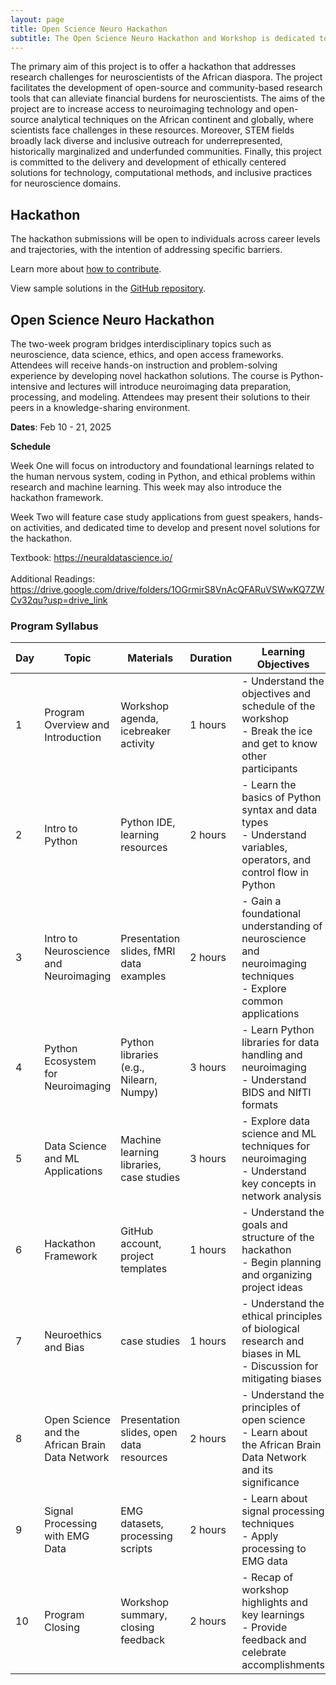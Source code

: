 ```yaml
---
layout: page
title: Open Science Neuro Hackathon
subtitle: The Open Science Neuro Hackathon and Workshop is dedicated to building training, research, and software tools for neuroscientists and researchers across the African diaspora and continent.
---
```


The primary aim of this project is to offer a hackathon that addresses research challenges for neuroscientists of the African diaspora. The project facilitates the development of open-source and community-based research tools that can alleviate financial burdens for neuroscientists. The aims of the project are to increase access to neuroimaging technology and open-source analytical techniques on the African continent and globally, where scientists face challenges in these resources. Moreover, STEM fields broadly lack diverse and inclusive outreach for underrepresented, historically marginalized and underfunded communities. Finally, this project is committed to the delivery and development of ethically centered solutions for technology, computational methods, and inclusive practices for neuroscience domains.

## Hackathon

The hackathon submissions will be open to individuals across career levels and trajectories, with the intention of addressing specific barriers.

Learn more about [how to contribute](https://github.com/victoriamccray/Hackathon/blob/main/CONTRIBUTING.md).

View sample solutions in the [GitHub repository](https://github.com/victoriamccray/Hackathon/tree/main).

## Open Science Neuro Hackathon

The two-week program bridges interdisciplinary topics such as neuroscience, data science, ethics, and open access frameworks. Attendees will receive hands-on instruction and problem-solving experience by developing novel hackathon solutions. The course is Python-intensive and lectures will introduce neuroimaging data preparation, processing, and modeling. Attendees may present their solutions to their peers in a knowledge-sharing environment.

**Dates**: Feb 10 - 21, 2025

**Schedule**

Week One will focus on introductory and foundational learnings related to the human nervous system, coding in Python, and ethical problems within research and machine learning. This week may also introduce the hackathon framework.

Week Two will feature case study applications from guest speakers, hands-on activities, and dedicated time to develop and present novel solutions for the hackathon.

Textbook: https://neuraldatascience.io/
<br>
<br>Additional Readings: https://drive.google.com/drive/folders/1OGrmirS8VnAcQFARuVSWwKQ7ZWCv32qu?usp=drive_link

### Program Syllabus

| Day | Topic                                     | Materials                                   | Duration | Learning Objectives                                                                                                       | Activities                                                                                                             |
|-----|-------------------------------------------|---------------------------------------------|----------|----------------------------------------------------------------------------------------------------------------------------|------------------------------------------------------------------------------------------------------------------------|
| 1   | Program Overview and Introduction         | Workshop agenda, icebreaker activity        | 1 hours  | - Understand the objectives and schedule of the workshop<br>- Break the ice and get to know other participants           | Welcome and introductions<br>Overview of workshop objectives and schedule<br>Icebreaker activity|
| 2   | Intro to Python                           | Python IDE, learning resources              | 2 hours  | - Learn the basics of Python syntax and data types<br>- Understand variables, operators, and control flow in Python    | Introduction to Python programming language<br>Basic syntax and data types<br>Hands-on exercises                        |
| 3   | Intro to Neuroscience and Neuroimaging    | Presentation slides, fMRI data examples     | 2 hours  | - Gain a foundational understanding of neuroscience and neuroimaging techniques<br>- Explore common applications         | Introduction to the human nervous system<br>Overview of neuroimaging modalities and applications                        |
| 4   | Python Ecosystem for Neuroimaging         | Python libraries (e.g., Nilearn, Numpy)     | 3 hours  | - Learn Python libraries for data handling and neuroimaging<br>- Understand BIDS and NIfTI formats                      | Hands-on exploration of Python tools<br>Working with neuroimaging data formats                                           |
| 5   | Data Science and ML Applications          | Machine learning libraries, case studies    | 3 hours  | - Explore data science and ML techniques for neuroimaging<br>- Understand key concepts in network analysis              | Introduction to machine learning in neuroscience<br>Case studies and exercises                                           |
| 6   | Hackathon Framework                       | GitHub account, project templates           | 1 hours  | - Understand the goals and structure of the hackathon<br>- Begin planning and organizing project ideas                   | Hackathon framework overview<br>Brainstorming project ideas  
| 7   | Neuroethics and Bias                      | case studies           | 1 hours  | - Understand the ethical principles of biological research and biases in ML<br>- Discussion for mitigating biases                   | Hackathon framework overview<br>Brainstorming project ideas
| 8   | Open Science and the African Brain Data Network | Presentation slides, open data resources   | 2 hours  | - Understand the principles of open science<br>- Learn about the African Brain Data Network and its significance         | Overview of open science initiatives<br>Discussion on the African Brain Data Network                                      |
| 9   | Signal Processing with EMG Data           | EMG datasets, processing scripts            | 2 hours  | - Learn about signal processing techniques<br>- Apply processing to EMG data                                             | Hands-on activities with EMG data<br>Signal analysis exercises                                                           |                                                             |
| 10   | Program Closing                           | Workshop summary, closing feedback          | 2 hours  | - Recap of workshop highlights and key learnings<br>- Provide feedback and celebrate accomplishments                     | Recap of workshop highlights and key learnings<br>Participant feedback and certificates                                   |
